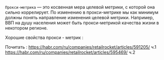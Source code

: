 `Прокси-метрика` — это косвенная мера целевой метрики, с которой она сильно коррелирует. По изменению в прокси-метрике мы как минимум должны понять направление изменения целевой метрики. Например, ВВП на душу населения может быть прокси-метрикой качества жизни в некотором регионе.

Хорошие свойства прокси - метрик : 


Почитать : 
https://habr.com/ru/companies/retailrocket/articles/591205/ ч.1
https://habr.com/ru/companies/retailrocket/articles/595469/ ч.2

